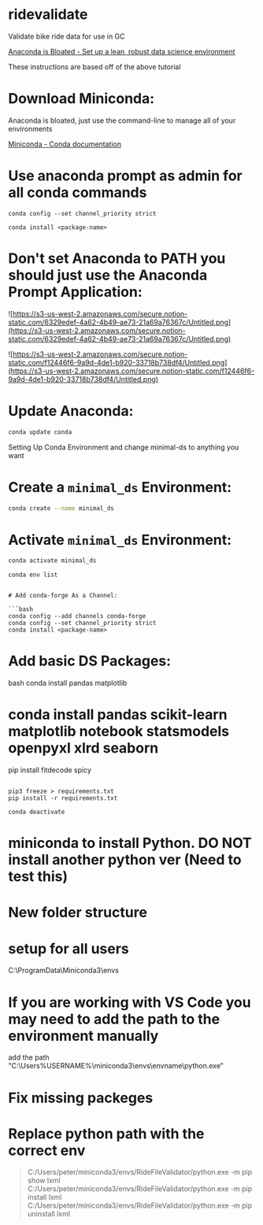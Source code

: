 # ridevalidate

Validate bike ride data for use in GC

[Anaconda is Bloated - Set up a lean, robust data science environment](https://www.dunderdata.com/blog/anaconda-is-bloated-set-up-a-lean-robust-data-science-environment-with-miniconda-and-conda-forge)

These instructions are based off of the above tutorial

# Download Miniconda:

Anaconda is bloated, just use the command-line to manage all of your environments

[Miniconda - Conda documentation](https://docs.conda.io/en/latest/miniconda.html)

# Use anaconda prompt as admin for all conda commands

```
conda config --set channel_priority strict
```

```
conda install <package-name>
```

# Don't set Anaconda to PATH you should just use the Anaconda Prompt Application:

![https://s3-us-west-2.amazonaws.com/secure.notion-static.com/6329edef-4a62-4b49-ae73-21a69a76367c/Untitled.png](https://s3-us-west-2.amazonaws.com/secure.notion-static.com/6329edef-4a62-4b49-ae73-21a69a76367c/Untitled.png)

![https://s3-us-west-2.amazonaws.com/secure.notion-static.com/f12446f6-9a9d-4de1-b920-33718b738df4/Untitled.png](https://s3-us-west-2.amazonaws.com/secure.notion-static.com/f12446f6-9a9d-4de1-b920-33718b738df4/Untitled.png)

# Update Anaconda:

```bash
conda update conda
```

Setting Up Conda Environment and change minimal-ds to anything you want

# Create a `minimal_ds` Environment:

```bash
conda create --name minimal_ds
```

# Activate `minimal_ds` Environment:

```bash
conda activate minimal_ds
```

````List environments
conda env list


# Add conda-forge As a Channel:

```bash
conda config --add channels conda-forge
conda config --set channel_priority strict
conda install <package-name>
````

# Add basic DS Packages:

bash
conda install pandas matplotlib

# conda install pandas scikit-learn matplotlib notebook statsmodels openpyxl xlrd seaborn

pip install fitdecode spicy

```

pip3 freeze > requirements.txt
pip install -r requirements.txt

conda deactivate
```

# miniconda to install Python. DO NOT install another python ver (Need to test this)

# New folder structure

# setup for all users

C:\ProgramData\Miniconda3\envs

# If you are working with VS Code you may need to add the path to the environment manually

add the path "C:\Users\%USERNAME%\miniconda3\envs\envname\python.exe"

# Fix missing packeges

# Replace python path with the correct env

> C:/Users/peter/miniconda3/envs/RideFileValidator/python.exe -m pip show lxml
> C:/Users/peter/miniconda3/envs/RideFileValidator/python.exe -m pip install lxml
> C:/Users/peter/miniconda3/envs/RideFileValidator/python.exe -m pip uninstall lxml
